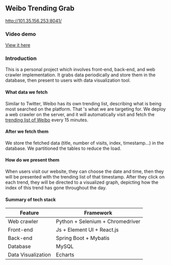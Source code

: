 ## Weibo Trending Grab

http://101.35.156.253:8041/

### Video demo

[View it here](https://share.vidyard.com/watch/6oTwbNRcxgASFTnYmCRkZm?)

### Introduction
This is a personal project which involves front-end, back-end, and web crawler implementation. It grabs data periodically and store them in the database, then present to users with data visualization tool.

#### What data we fetch

Similar to Twitter, Weibo has its own trending list, describing what is being most searched on the platform. That 's what we are targeting for. We deploy a web crawler on the server, and it will automatically visit and fetch the [trending list of Weibo](https://www.weibo.com/newlogin?tabtype=search&gid=&openLoginLayer=0&url=) every 15 minutes.

#### After we fetch them

We store the fetched data (title, number of visits, index, timestamp...) in the database. We partitioned the tables to reduce the load.

#### How do we present them

When users visit our website, they can choose the date and time, then they will be presented with the trending list of that timestamp. After they click on each trend, they will be directed to a visualized graph, depicting how the index of this trend has gone throughout the day. 

#### Summary of tech stack

| Feature    | Framework |
| -------- | ------- |
| Web crawler  | Python + Selenium + Chromedriver    |
| Front-end | Js + Element UI + React.js    |
| Back-end    | Spring Boot + Mybatis    |
| Database    | MySQL    |
| Data Visualization    | Echarts    |



